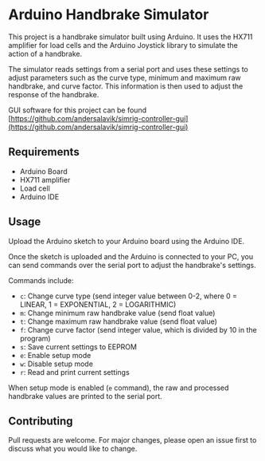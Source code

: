 # Arduino Handbrake Simulator

This project is a handbrake simulator built using Arduino. It uses the HX711 amplifier for load cells and the Arduino Joystick library to simulate the action of a handbrake. 

The simulator reads settings from a serial port and uses these settings to adjust parameters such as the curve type, minimum and maximum raw handbrake, and curve factor. This information is then used to adjust the response of the handbrake.

GUI software for this project can be found [https://github.com/andersalavik/simrig-controller-gui](https://github.com/andersalavik/simrig-controller-gui)

## Requirements

- Arduino Board
- HX711 amplifier
- Load cell
- Arduino IDE

## Usage

Upload the Arduino sketch to your Arduino board using the Arduino IDE.

Once the sketch is uploaded and the Arduino is connected to your PC, you can send commands over the serial port to adjust the handbrake's settings. 

Commands include:

- `c`: Change curve type (send integer value between 0-2, where 0 = LINEAR, 1 = EXPONENTIAL, 2 = LOGARITHMIC)
- `m`: Change minimum raw handbrake value (send float value)
- `t`: Change maximum raw handbrake value (send float value)
- `f`: Change curve factor (send integer value, which is divided by 10 in the program)
- `s`: Save current settings to EEPROM
- `e`: Enable setup mode
- `w`: Disable setup mode
- `r`: Read and print current settings

When setup mode is enabled (`e` command), the raw and processed handbrake values are printed to the serial port.

## Contributing

Pull requests are welcome. For major changes, please open an issue first to discuss what you would like to change.